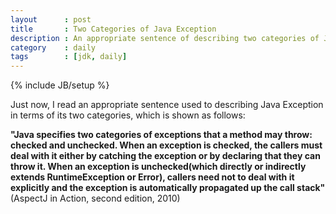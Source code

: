 ```yaml
---
layout      : post
title       : Two Categories of Java Exception
description : An appropriate sentence of describing two categories of Java Exception
category    : daily
tags        : [jdk, daily]
---
```

{% include JB/setup %}

Just now, I read an appropriate sentence used to describing Java Exception in terms of its two categories, which is shown as follows:

**"Java specifies two categories of exceptions that a method may throw: checked and unchecked. When an exception is checked, the callers must deal with it either by catching the exception or by declaring that they can throw it. When an exception is unchecked(which directly or indirectly extends RuntimeException or Error), callers need not to deal with it explicitly and the exception is automatically propagated up the call stack"** (AspectJ in Action, second edition, 2010)
